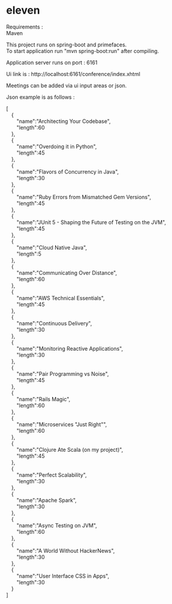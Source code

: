 # eleven


Requirements :  
  Maven
  
This project runs on spring-boot and primefaces.   
To start application run  "mvn spring-boot:run" after compiling.  

Application server runs on port : 6161  

Ui link is : http://localhost:6161/conference/index.xhtml  

Meetings can be added via ui input areas or json.   

Json example is as follows :

[  
&emsp;{  
&emsp;&emsp;"name":"Architecting Your Codebase",  
&emsp;&emsp;"length":60  
&emsp;},  
&emsp;{  
&emsp;&emsp;"name":"Overdoing it in Python",  
&emsp;&emsp;"length":45  
&emsp;},  
&emsp;{  
&emsp;&emsp;"name":"Flavors of Concurrency in Java",  
&emsp;&emsp;"length":30  
&emsp;},  
&emsp;{  
&emsp;&emsp;"name":"Ruby Errors from Mismatched Gem Versions",  
&emsp;&emsp;"length":45  
&emsp;},  
&emsp;{  
&emsp;&emsp;"name":"JUnit 5 - Shaping the Future of Testing on the JVM",  
&emsp;&emsp;"length":45  
&emsp;},  
&emsp;{  
&emsp;&emsp;"name":"Cloud Native Java",  
&emsp;&emsp;"length":5  
&emsp;},  
&emsp;{  
&emsp;&emsp;"name":"Communicating Over Distance",  
&emsp;&emsp;"length":60  
&emsp;},  
&emsp;{  
&emsp;&emsp;"name":"AWS Technical Essentials",  
&emsp;&emsp;"length":45  
&emsp;},  
&emsp;{  
&emsp;&emsp;"name":"Continuous Delivery",  
&emsp;&emsp;"length":30  
&emsp;},  
&emsp;{  
&emsp;&emsp;"name":"Monitoring Reactive Applications",  
&emsp;&emsp;"length":30  
&emsp;},  
&emsp;{  
&emsp;&emsp;"name":"Pair Programming vs Noise",  
&emsp;&emsp;"length":45  
&emsp;},  
&emsp;{  
&emsp;&emsp;"name":"Rails Magic",  
&emsp;&emsp;"length":60  
&emsp;},  
&emsp;{  
&emsp;&emsp;"name":"Microservices \"Just Right\"",  
&emsp;&emsp;"length":60  
&emsp;},  
&emsp;{  
&emsp;&emsp;"name":"Clojure Ate Scala (on my project)",  
&emsp;&emsp;"length":45  
&emsp;},  
&emsp;{  
&emsp;&emsp;"name":"Perfect Scalability",  
&emsp;&emsp;"length":30  
&emsp;},  
&emsp;{  
&emsp;&emsp;"name":"Apache Spark",  
&emsp;&emsp;"length":30  
&emsp;},  
&emsp;{  
&emsp;&emsp;"name":"Async Testing on JVM",  
&emsp;&emsp;"length":60  
&emsp;},  
&emsp;{  
&emsp;&emsp;"name":"A World Without HackerNews",  
&emsp;&emsp;"length":30  
&emsp;},  
&emsp;{  
&emsp;&emsp;"name":"User Interface CSS in Apps",  
&emsp;&emsp;"length":30  
&emsp;}  
]  

